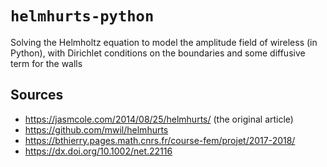# `helmhurts-python`
Solving the Helmholtz equation to model the amplitude field of wireless (in Python),
with Dirichlet conditions on the boundaries and some diffusive term for the walls

## Sources

+ https://jasmcole.com/2014/08/25/helmhurts/ (the original article)
+ https://github.com/mwil/helmhurts
+ https://bthierry.pages.math.cnrs.fr/course-fem/projet/2017-2018/
+ https://dx.doi.org/10.1002/net.22116